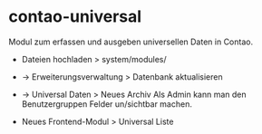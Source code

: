contao-universal
================

Modul zum erfassen und ausgeben universellen Daten in Contao.

- Dateien hochladen > system/modules/
- -> Erweiterungsverwaltung > Datenbank aktualisieren

- -> Universal Daten > Neues Archiv
Als Admin kann man den Benutzergruppen Felder un/sichtbar machen.

- Neues Frontend-Modul > Universal Liste
